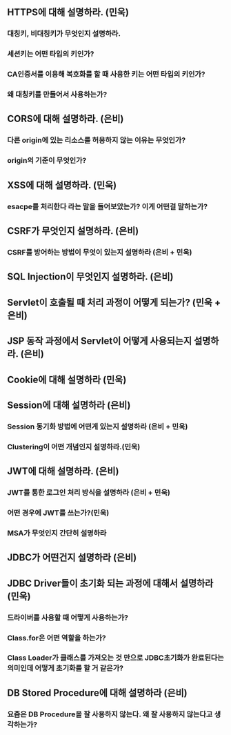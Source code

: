 ## HTTPS에 대해 설명하라. (민욱)

### 대칭키, 비대칭키가 무엇인지 설명하라.

### 세션키는 어떤 타입의 키인가?

### CA인증서를 이용해 복호화를 할 때 사용한 키는 어떤 타입의 키인가?

### 왜 대칭키를 만들어서 사용하는가?

## CORS에 대해 설명하라. (은비)

### 다른 origin에 있는 리소스를 허용하지 않는 이유는 무엇인가?

### origin의 기준이 무엇인가?

## XSS에 대해 설명하라. (민욱)

### esacpe를 처리한다 라는 말을 들어보았는가? 이게 어떤걸 말하는가?

## CSRF가 무엇인지 설명하라. (은비)

### CSRF를 방어하는 방법이 무엇이 있는지 설명하라 (은비 + 민욱)

## SQL Injection이 무엇인지 설명하라. (은비)

## Servlet이 호출될 때 처리 과정이 어떻게 되는가? (민욱 + 은비)

## JSP 동작 과정에서 Servlet이 어떻게 사용되는지 설명하라. (은비)

## Cookie에 대해 설명하라 (민욱)

## Session에 대해 설명하라 (은비)

### Session 동기화 방법에 어떤게 있는지 설명하라 (은비 + 민욱)

### Clustering이 어떤 개념인지 설명하라.(민욱)

## JWT에 대해 설명하라. (은비)

### JWT를 통한 로그인 처리 방식을 설명하라 (은비 + 민욱)

### 어떤 경우에 JWT를 쓰는가?(민욱)

### MSA가 무엇인지 간단히 설명하라

## JDBC가 어떤건지 설명하라 (은비)

## JDBC Driver들이 초기화 되는 과정에 대해서 설명하라 (민욱)

### 드라이버를 사용할 때 어떻게 사용하는가?

### Class.for은 어떤 역할을 하는가?

### Class Loader가 클래스를 가져오는 것 만으로 JDBC초기화가 완료된다는 의미인데 어떻게 초기화를 할 거 같은가?

## DB Stored Procedure에 대해 설명하라 (은비)

### 요즘은 DB Procedure을 잘 사용하지 않는다. 왜 잘 사용하지 않는다고 생각하는가?

###